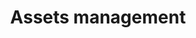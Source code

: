 ---
title: Assets management
longTitle: 'Assets management'
tags:
- gccommon
usedFor:
- "[[Property management]]"
---
